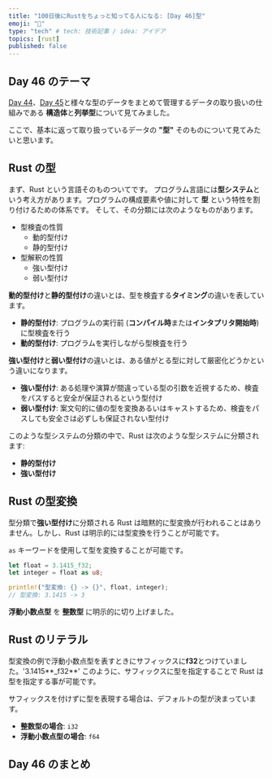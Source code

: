 ```yaml
---
title: "100日後にRustをちょっと知ってる人になる: [Day 46]型"
emoji: "🦀"
type: "tech" # tech: 技術記事 / idea: アイデア
topics: [rust]
published: false
---
```

## Day 46 のテーマ

[Day 44](https://zenn.dev/shinyay/articles/hello-rust-day044)、[Day 45](https://zenn.dev/shinyay/articles/hello-rust-day045)と様々な型のデータをまとめて管理するデータの取り扱いの仕組みである **構造体**と**列挙型**について見てみました。

ここで、基本に返って取り扱っているデータの **"型"** そのものについて見てみたいと思います。

## Rust の型

まず、Rust という言語そのものついてです。
プログラム言語には**型システム**という考え方があります。プログラムの構成要素や値に対して **型** という特性を割り付けるための体系です。
そして、その分類には次のようなものがあります。

- 型検査の性質
  - 動的型付け
  - 静的型付け
- 型解釈の性質
  - 強い型付け
  - 弱い型付け

**動的型付け**と**静的型付け**の違いとは、型を検査する**タイミング**の違いを表しています。

- **静的型付け**: プログラムの実行前 (**コンパイル時**または**インタプリタ開始時**)に型検査を行う
- **動的型付け**: プログラムを実行しながら型検査を行う

**強い型付け**と**弱い型付け**の違いとは、ある値がとる型に対して厳密化どうかという違いになります。

- **強い型付け**: ある処理や演算が間違っている型の引数を近視するため、検査をパスすると安全が保証されるという型付け
- **弱い型付け**: 案文句的に値の型を変換あるいはキャストするため、検査をパスしても安全さは必ずしも保証されない型付け

このような型システムの分類の中で、Rust は次のような型システムに分類されます:

- **静的型付け**
- **強い型付け**

## Rust の型変換

型分類で**強い型付け**に分類される Rust は暗黙的に型変換が行われることはありません。しかし、Rust は明示的には型変換を行うことが可能です。

`as` キーワードを使用して型を変換することが可能です。

```rust
let float = 3.1415_f32;
let integer = float as u8;

println!("型変換: {} -> {}", float, integer);
// 型変換: 3.1415 -> 3
```

**浮動小数点型** を **整数型** に明示的に切り上げました。

## Rust のリテラル

型変換の例で浮動小数点型を表すときにサフィックスに**f32**とつけていました。'3.1415**_f32**'
このように、サフィックスに型を指定することで Rust は型を指定する事が可能です。

サフィックスを付けずに型を表現する場合は、デフォルトの型が決まっています。

- **整数型の場合**: `i32`
- **浮動小数点型の場合**: `f64`

## Day 46 のまとめ
